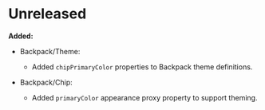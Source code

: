 # Unreleased

**Added:**

- Backpack/Theme:
  - Added `chipPrimaryColor` properties to Backpack theme definitions.

- Backpack/Chip:
  - Added `primaryColor` appearance proxy property to support theming.
